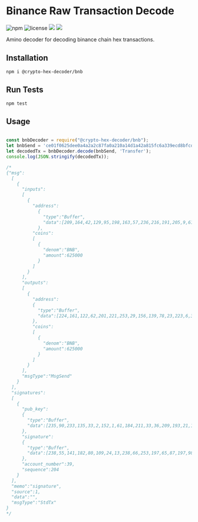 # Binance Raw Transaction Decode

![npm](https://img.shields.io/npm/v/@crypto-hex-decoder/bnb.svg) ![license](https://img.shields.io/npm/l/@crypto-hex-decoder/bnb) ![](https://img.shields.io/snyk/vulnerabilities/npm/@crypto-hex-decoder/bnb) ![](https://img.shields.io/bundlephobia/min/@crypto-hex-decoder/bnb)

Amino decoder for decoding binance chain hex transactions.

## Installation

```shell
npm i @crypto-hex-decoder/bnb
```

## Run Tests

```shell
npm test
```

## Usage

```javascript

const bnbDecoder = require("@crypto-hex-decoder/bnb");
let bnbSend = 'ce01f0625dee0a4a2a2c87fa0a210a14d1a42a815fc6a339ecd8bfcd093dd1a835f40e1312090a03424e4210e8922612210a14e0a17a3ec9ddfd1d9c8b4e17df0622c679ffa89812090a03424e4210e89226126f0a26eb5ae987210298013db8d32124d1c11570cd37f8e52297bd18ea561cf990907f7aa03e486d6c1240ee378db6506d180dee42fdc54157c562fdd4d047a9c1c33ef407af6bd435a9023a2e0ebdb3061943a88b3a434d6b2ba8a4c970db218bd38fecf9796de973a43d182720cc011a097369676e61747572652001';
let decodedTx = bnbDecoder.decode(bnbSend, 'Transfer');
console.log(JSON.stringify(decodedTx));

/*
{"msg":
  [
    {
      "inputs":
      [
        {
          "address":
            {
              "type":"Buffer",
              "data":[209,164,42,129,95,198,163,57,236,216,191,205,9,61,209,168,53,244,14,19]
            },
          "coins":
          [
            {
              "denom":"BNB",
              "amount":625000
            }
          ]
        }
      ],
      "outputs":
      [
        {
          "address":
          {
            "type":"Buffer",
            "data":[224,161,122,62,201,221,253,29,156,139,78,23,223,6,34,198,121,255,168,152]
          },
          "coins":
          [
            {
              "denom":"BNB",
              "amount":625000
            }
          ]
        }
      ],
      "msgType":"MsgSend"
    }
  ],
  "signatures":
  [
    {
      "pub_key":
      {
        "type":"Buffer",
        "data":[235,90,233,135,33,2,152,1,61,184,211,33,36,209,193,21,112,205,55,248,229,34,151,189,24,234,86,28,249,144,144,127,122,160,62,72,109,108]
      },
      "signature":
      {
        "type":"Buffer",
        "data":[238,55,141,182,80,109,24,13,238,66,253,197,65,87,197,98,253,212,208,71,169,193,195,62,244,7,175,107,212,53,169,2,58,46,14,189,179,6,25,67,168,139,58,67,77,107,43,168,164,201,112,219,33,139,211,143,236,249,121,109,233,115,164,61]
      },
      "account_number":39,
      "sequence":204
    }
  ],
  "memo":"signature",
  "source":1,
  "data":"",
  "msgType":"StdTx"
}
*/

```
